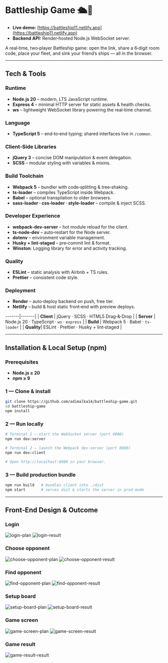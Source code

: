 # Battleship Game 🛳️🎯

- **Live demo:** [https://battleship11.netlify.app](https://battleship11.netlify.app)
- **Backend API:** Render‑hosted Node.js WebSocket server.

A real‑time, two‑player Battleship game: open the link, share a 6‑digit room code, place your fleet, and sink your friend’s ships — all in the browser.

---

## Tech & Tools

### Runtime

* **Node.js 20** – modern, LTS JavaScript runtime.
* **Express 4** – minimal HTTP server for static assets & health checks.
* **ws** – lightweight WebSocket library powering the real‑time channel.

### Language

* **TypeScript 5** – end‑to‑end typing; shared interfaces live in `/common`.

### Client‑Side Libraries

* **jQuery 3** – concise DOM manipulation & event delegation.
* **SCSS** – modular styling with variables & mixins.

### Build Toolchain

* **Webpack 5** – bundler with code‑splitting & tree‑shaking.
* **ts‑loader** – compiles TypeScript inside Webpack.
* **Babel** – optional transpilation to older browsers.
* **sass‑loader · css‑loader · style‑loader** – compile & inject SCSS.

### Developer Experience

* **webpack‑dev‑server** – hot module reload for the client.
* **ts‑node‑dev** – auto‑restart for the Node server.
* **dotenv** – environment variable management.
* **Husky + lint‑staged** – pre‑commit lint & format.
* **Winston**: Logging library for error and activity tracking.


### Quality

* **ESLint** – static analysis with Airbnb + TS rules.
* **Prettier** – consistent code style.

### Deployment

* **Render** – auto‑deploy backend on push, free tier.
* **Netlify** – build & host static front‑end with preview deploys.

\-------|-------|
\| **Client** | jQuery · SCSS · HTML5 Drag‑&‑Drop |
\| **Server** | Node.js 20 · TypeScript · `ws` · `express` |
\| **Build**  | Webpack 5 · Babel · `ts-loader` |
\| **Quality**| ESLint · Prettier · Husky + lint‑staged |

---

## Installation & Local Setup (npm)

### Prerequisites

* **Node.js ≥ 20**
* **npm ≥ 9**

### 1 — Clone & install

```bash
git clone https://github.com/adimalka14/battleship-game.git
cd battleship-game
npm install
```

### 2 — Run locally

```bash
# Terminal 1 – start the WebSocket server (port 4000)
npm run dev:server

# Terminal 2 – launch the Webpack dev‑server (port 8080)
npm run dev:client

# Open http://localhost:8080 in your browser.
```

### 3 — Build production bundle

```bash
npm run build   # bundles client into ./dist
npm start       # serves dist & starts the server in prod mode
```

---

## Front‑End Design & Outcome

### Login
![login-plan](client/public/plan/login.screen.png)
![login-result](client/public/result/login-screen.png)

### Choose opponent
![choose-opponent-plan](client/public/plan/choose-opponent.png)
![choose-opponent-result](client/public/result/choose-opponent.png)

### Find opponent
![find-opponent-plan](client/public/plan/find-opponent.png)
![find-opponent-result](client/public/result/find-opponent.png)

### Setup board
![setup-board-plan](client/public/plan/setup-board.png)
![setup-board-result](client/public/result/setup-board.png)

### Game screen
![game-screen-plan](client/public/plan/game-screen.png)
![game-screen-result](client/public/result/game-screen.png)

### Game result
![game-result-result](client/public/result/game-result.png)
